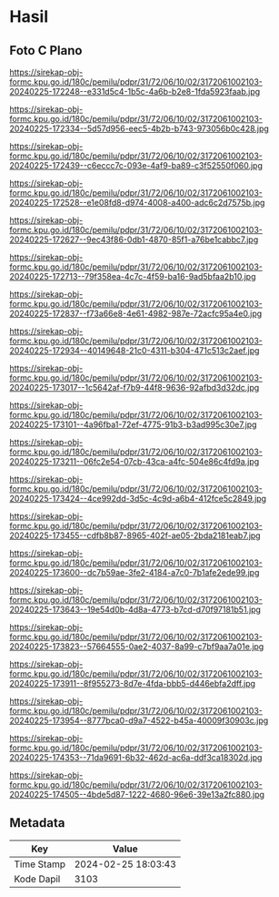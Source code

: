 # Hasil

## Foto C Plano

https://sirekap-obj-formc.kpu.go.id/180c/pemilu/pdpr/31/72/06/10/02/3172061002103-20240225-172248--e331d5c4-1b5c-4a6b-b2e8-1fda5923faab.jpg

https://sirekap-obj-formc.kpu.go.id/180c/pemilu/pdpr/31/72/06/10/02/3172061002103-20240225-172334--5d57d956-eec5-4b2b-b743-973056b0c428.jpg

https://sirekap-obj-formc.kpu.go.id/180c/pemilu/pdpr/31/72/06/10/02/3172061002103-20240225-172439--c6eccc7c-093e-4af9-ba89-c3f52550f060.jpg

https://sirekap-obj-formc.kpu.go.id/180c/pemilu/pdpr/31/72/06/10/02/3172061002103-20240225-172528--e1e08fd8-d974-4008-a400-adc6c2d7575b.jpg

https://sirekap-obj-formc.kpu.go.id/180c/pemilu/pdpr/31/72/06/10/02/3172061002103-20240225-172627--9ec43f86-0db1-4870-85f1-a76be1cabbc7.jpg

https://sirekap-obj-formc.kpu.go.id/180c/pemilu/pdpr/31/72/06/10/02/3172061002103-20240225-172713--79f358ea-4c7c-4f59-ba16-9ad5bfaa2b10.jpg

https://sirekap-obj-formc.kpu.go.id/180c/pemilu/pdpr/31/72/06/10/02/3172061002103-20240225-172837--f73a66e8-4e61-4982-987e-72acfc95a4e0.jpg

https://sirekap-obj-formc.kpu.go.id/180c/pemilu/pdpr/31/72/06/10/02/3172061002103-20240225-172934--40149648-21c0-4311-b304-471c513c2aef.jpg

https://sirekap-obj-formc.kpu.go.id/180c/pemilu/pdpr/31/72/06/10/02/3172061002103-20240225-173017--1c5642af-f7b9-44f8-9636-92afbd3d32dc.jpg

https://sirekap-obj-formc.kpu.go.id/180c/pemilu/pdpr/31/72/06/10/02/3172061002103-20240225-173101--4a96fba1-72ef-4775-91b3-b3ad995c30e7.jpg

https://sirekap-obj-formc.kpu.go.id/180c/pemilu/pdpr/31/72/06/10/02/3172061002103-20240225-173211--06fc2e54-07cb-43ca-a4fc-504e86c4fd9a.jpg

https://sirekap-obj-formc.kpu.go.id/180c/pemilu/pdpr/31/72/06/10/02/3172061002103-20240225-173424--4ce992dd-3d5c-4c9d-a6b4-412fce5c2849.jpg

https://sirekap-obj-formc.kpu.go.id/180c/pemilu/pdpr/31/72/06/10/02/3172061002103-20240225-173455--cdfb8b87-8965-402f-ae05-2bda2181eab7.jpg

https://sirekap-obj-formc.kpu.go.id/180c/pemilu/pdpr/31/72/06/10/02/3172061002103-20240225-173600--dc7b59ae-3fe2-4184-a7c0-7b1afe2ede99.jpg

https://sirekap-obj-formc.kpu.go.id/180c/pemilu/pdpr/31/72/06/10/02/3172061002103-20240225-173643--19e54d0b-4d8a-4773-b7cd-d70f97181b51.jpg

https://sirekap-obj-formc.kpu.go.id/180c/pemilu/pdpr/31/72/06/10/02/3172061002103-20240225-173823--57664555-0ae2-4037-8a99-c7bf9aa7a01e.jpg

https://sirekap-obj-formc.kpu.go.id/180c/pemilu/pdpr/31/72/06/10/02/3172061002103-20240225-173911--8f955273-8d7e-4fda-bbb5-d446ebfa2dff.jpg

https://sirekap-obj-formc.kpu.go.id/180c/pemilu/pdpr/31/72/06/10/02/3172061002103-20240225-173954--8777bca0-d9a7-4522-b45a-40009f30903c.jpg

https://sirekap-obj-formc.kpu.go.id/180c/pemilu/pdpr/31/72/06/10/02/3172061002103-20240225-174353--71da9691-6b32-462d-ac6a-ddf3ca18302d.jpg

https://sirekap-obj-formc.kpu.go.id/180c/pemilu/pdpr/31/72/06/10/02/3172061002103-20240225-174505--4bde5d87-1222-4680-96e6-39e13a2fc880.jpg


## Metadata

| Key        | Value               |
| ---------- | ------------------- |
| Time Stamp | 2024-02-25 18:03:43 |
| Kode Dapil | 3103                |



